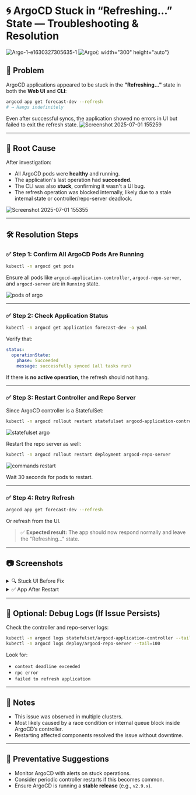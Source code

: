 
# 🌀 ArgoCD Stuck in “Refreshing…” State — Troubleshooting & Resolution
![Argo-1-e1630327305635-1](https://github.com/user-attachments/assets/7c474710-f6b8-4ece-bd10-e9efdbb74592)
![Argo](https://github.com/user-attachments/assets/7c474710-f6b8-4ece-bd10-e9efdbb74592){: width="300" height="auto"}
## 📌 Problem

 ArgoCD applications appeared to be stuck in the **"Refreshing…"** state in both the **Web UI** and **CLI**:

```bash
argocd app get forecast-dev --refresh
# → Hangs indefinitely
```

Even after successful syncs, the application showed no errors in UI but failed to exit the refresh state.
![Screenshot 2025-07-01 155259](https://github.com/user-attachments/assets/ae349ab3-8e0c-4b50-8965-01243446d741)

---

## 🧠 Root Cause

After investigation:

- All ArgoCD pods were **healthy** and running.
- The application's last operation had **succeeded**.
- The CLI was also **stuck**, confirming it wasn't a UI bug.
- The refresh operation was blocked internally, likely due to a stale internal state or controller/repo-server deadlock.

![Screenshot 2025-07-01 155355](https://github.com/user-attachments/assets/99745cb9-3157-494b-8746-15f25c660cf8) 

---

## 🛠️ Resolution Steps

### ✅ Step 1: Confirm All ArgoCD Pods Are Running

```bash
kubectl -n argocd get pods
```

Ensure all pods like `argocd-application-controller`, `argocd-repo-server`, and `argocd-server` are in `Running` state.

![pods of argo](https://github.com/user-attachments/assets/266ed689-dbe8-4c25-9eb4-42ff5dc565b0)

---

### ✅ Step 2: Check Application Status

```bash
kubectl -n argocd get application forecast-dev -o yaml
```

Verify that:

```yaml
status:
  operationState:
    phase: Succeeded
    message: successfully synced (all tasks run)
```

If there is **no active operation**, the refresh should not hang.

---

### ✅ Step 3: Restart Controller and Repo Server

Since ArgoCD controller is a StatefulSet:

```bash
kubectl -n argocd rollout restart statefulset argocd-application-controller
```
![statefulset argo](https://github.com/user-attachments/assets/1c897c80-3f97-4c59-aa02-86da1b300927)


Restart the repo server as well:

```bash
kubectl -n argocd rollout restart deployment argocd-repo-server
```
![commands restart](https://github.com/user-attachments/assets/1995b430-74b4-46f3-8e9e-748a4e89b0ca)

Wait 30 seconds for pods to restart.

---

### ✅ Step 4: Retry Refresh

```bash
argocd app get forecast-dev --refresh
```

Or refresh from the UI.

> ✅ **Expected result:** The app should now respond normally and leave the "Refreshing..." state.

---

## 📷 Screenshots

<details>
  <summary>🔍 Stuck UI Before Fix</summary>

![Screenshot 2025-07-01 155259](https://github.com/user-attachments/assets/4869d319-fe0e-4958-ba9d-0983deb7f4c4)

</details>

<details>
  <summary>✅ App After Restart</summary>

![image](https://github.com/user-attachments/assets/a2eebd66-4a07-493e-831e-9cffef9e0c98)

</details>

---

## 🔁 Optional: Debug Logs (If Issue Persists)

Check the controller and repo-server logs:

```bash
kubectl -n argocd logs statefulset/argocd-application-controller --tail=100
kubectl -n argocd logs deploy/argocd-repo-server --tail=100
```

Look for:
- `context deadline exceeded`
- `rpc error`
- `failed to refresh application`

---

## 📎 Notes

- This issue was observed in multiple clusters.
- Most likely caused by a race condition or internal queue block inside ArgoCD’s controller.
- Restarting affected components resolved the issue without downtime.

---

## 🧼 Preventative Suggestions

- Monitor ArgoCD with alerts on stuck operations.
- Consider periodic controller restarts if this becomes common.
- Ensure ArgoCD is running a **stable release** (e.g., `v2.9.x`).

